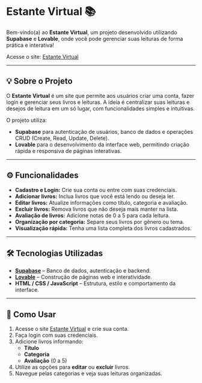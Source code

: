 # Estante Virtual 📚

Bem-vindo(a) ao **Estante Virtual**, um projeto desenvolvido utilizando **Supabase** e **Lovable**, onde você pode gerenciar suas leituras de forma prática e interativa!

Acesse o site: [Estante Virtual](https://larissas-library.lovable.app)

---

## 💡 Sobre o Projeto

O **Estante Virtual** é um site que permite aos usuários criar uma conta, fazer login e gerenciar seus livros e leituras. A ideia é centralizar suas leituras e desejos de leitura em um só lugar, com funcionalidades simples e intuitivas.

O projeto utiliza:
- **Supabase** para autenticação de usuários, banco de dados e operações CRUD (Create, Read, Update, Delete).
- **Lovable** para o desenvolvimento da interface web, permitindo criação rápida e responsiva de páginas interativas.

---

## ⚙️ Funcionalidades

- **Cadastro e Login:** Crie sua conta ou entre com suas credenciais.
- **Adicionar livros:** Inclua livros que você está lendo ou deseja ler.
- **Editar livros:** Atualize informações como título, categoria e avaliação.
- **Excluir livros:** Remova livros que não deseja mais manter na lista.
- **Avaliação de livros:** Adicione notas de 0 a 5 para cada leitura.
- **Organização por categoria:** Separe seus livros por gênero ou tema.
- **Visualização rápida:** Tenha uma lista completa dos livros cadastrados.

---

## 🛠 Tecnologias Utilizadas

- **[Supabase](https://supabase.com/)** – Banco de dados, autenticação e backend.
- **[Lovable](https://lovable.dev/)** – Construção de páginas web e interatividade.
- **HTML / CSS / JavaScript** – Estrutura, estilo e comportamento da interface.

---

## 🚀 Como Usar

1. Acesse o site [Estante Virtual](https://larissas-library.lovable.app) e crie sua conta.
2. Faça login com suas credenciais.
3. Adicione livros informando:
   - **Título**
   - **Categoria**
   - **Avaliação** (0 a 5)
4. Utilize as opções para **editar** ou **excluir** livros.
5. Navegue pelas categorias e veja suas leituras organizadas.
